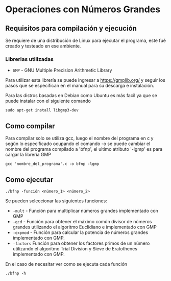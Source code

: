 # **Operaciones con Números Grandes**
## Requisitos para compilación y ejecución

Se requiere de una distribución de Linux para ejecutar el programa, este fué creado y testeado en ese ambiente.

### Librerias utilizadas

* `GMP` - GNU Multiple Precision Arithmetic Library

Para utilizar esta librería se puede ingresar a https://gmplib.org/ y seguir los pasos que se especifican en el manual para su descarga e instalación.

Para las distros basadas en Debian como Ubuntu es más facil ya que se puede instalar con el siguiente comando
```
sudo apt-get install libgmp3-dev
```

## Como compilar
Para compilar solo se utiliza gcc, luego el nombre del programa en c y según lo especificado ocupando el comando -o se puede cambiar el nombre del programa compilado a 'bfnp', el ultimo atributo '-lgmp' es para cargar la librería GMP
```
gcc 'nombre_del_programa'.c -o bfnp -lgmp
```
## Como ejecutar
```
./bfnp -función <número_1> <número_2>
```

Se pueden seleccionar las siguientes funciones:

* `-mult` - Función para multiplicar números grandes implementado con GMP
* `-gcd` - Función para obtener el máximo común divisor de números grandes utilizando el algoritmo Euclidiano e implementado con GMP
* `-expmod` - Función para calcular la potencia de números grandes implementado con GMP.
* `-factors` Función para obtener los factores primos de un número utilizando el algoritmo Trial Division y Sieve de Eratothenes implementado con GMP.

En el caso de necesitar ver como se ejecuta cada función

```
./bfnp -h
```